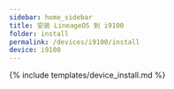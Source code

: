 ```yaml
---
sidebar: home_sidebar
title: 安装 LineageOS 到 i9100
folder: install
permalink: /devices/i9100/install
device: i9100
---
```

{% include templates/device_install.md %}
